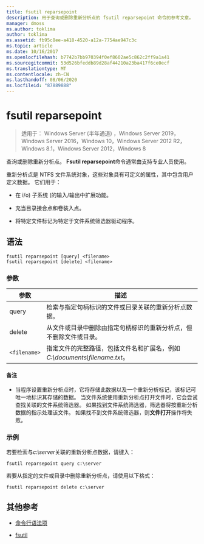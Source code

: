 ```yaml
---
title: fsutil reparsepoint
description: 用于查询或删除重新分析点的 fsutil reparsepoint 命令的参考文章。
manager: dmoss
ms.author: toklima
author: toklima
ms.assetid: fb95c8ee-a418-4520-a12a-7754ae947c3c
ms.topic: article
ms.date: 10/16/2017
ms.openlocfilehash: b7742b7bb970394f0ef8602ae5c862c2ff9a1a41
ms.sourcegitcommit: 53d526bfeddb89d28af44210a23ba417f6ce0ecf
ms.translationtype: MT
ms.contentlocale: zh-CN
ms.lasthandoff: 08/06/2020
ms.locfileid: "87889888"
---
```

# <a name="fsutil-reparsepoint"></a>fsutil reparsepoint

> 适用于： Windows Server (半年通道) ，Windows Server 2019，Windows Server 2016，Windows 10，Windows Server 2012 R2，Windows 8.1，Windows Server 2012，Windows 8

查询或删除重新分析点。  **Fsutil reparsepoint**命令通常由支持专业人员使用。

重新分析点是 NTFS 文件系统对象，这些对象具有可定义的属性，其中包含用户定义数据。 它们用于：

- 在 i/o) 子系统 (的输入/输出中扩展功能。

- 充当目录接合点和卷装入点。

- 将特定文件标记为特定于文件系统筛选器驱动程序。

## <a name="syntax"></a>语法

```
fsutil reparsepoint [query] <filename>
fsutil reparsepoint [delete] <filename>
```

### <a name="parameters"></a>参数

| 参数 | 描述 |
| --------- | ----------- |
| query | 检索与指定句柄标识的文件或目录关联的重新分析点数据。 |
| delete | 从文件或目录中删除由指定句柄标识的重新分析点，但不删除文件或目录。 |
| `<filename>` | 指定文件的完整路径，包括文件名和扩展名，例如*C:\documents\filename.txt*。 |

#### <a name="remarks"></a>备注

- 当程序设置重新分析点时，它将存储此数据以及一个重新分析标记，该标记可唯一地标识其存储的数据。 当文件系统使用重新分析点打开文件时，它会尝试查找关联的文件系统筛选器。 如果找到文件系统筛选器，筛选器将按重新分析数据的指示处理该文件。 如果找不到文件系统筛选器，则**文件打开**操作将失败。

### <a name="examples"></a>示例

若要检索与*c:\server*关联的重新分析点数据，请键入：

```
fsutil reparsepoint query c:\server
```

若要从指定的文件或目录中删除重新分析点，请使用以下格式：

```
fsutil reparsepoint delete c:\server
```

## <a name="additional-references"></a>其他参考

- [命令行语法项](command-line-syntax-key.md)

- [fsutil](fsutil.md)
